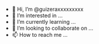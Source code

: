 - 👋 Hi, I’m @guizeraxxxxxxxxx
- 👀 I’m interested in ...
- 🌱 I’m currently learning ...
- 💞️ I’m looking to collaborate on ...
- 📫 How to reach me ...

<!---
guizeraxxxxxxxxx/guizeraxxxxxxxxx is a ✨ special ✨ repository because its `README.md` (this file) appears on your GitHub profile.
You can click the Preview link to take a look at your changes.
--->
